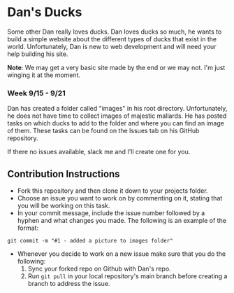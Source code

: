 # Dan's Ducks
Some other Dan really loves ducks. Dan loves ducks so much, he wants to build a simple website about the different types of ducks that exist in the world. Unfortunately, Dan is new to web development and will need your help building his site.

**Note**: We may get a very basic site made by the end or we may not. I'm just winging it at the moment.

### Week 9/15 - 9/21
Dan has created a folder called "images" in his root directory. Unfortunately, he does not have time to collect images of majestic mallards. He has posted tasks on which ducks to add to the folder and where you can find an image of them. These tasks can be found on the Issues tab on his GitHub repository.

If there no issues available, slack me and I'll create one for you.

## Contribution Instructions
- Fork this repository and then clone it down to your projects folder.
- Choose an issue you want to work on by commenting on it, stating that you will be working on this task.
- In your commit message, include the issue number followed by a hyphen and what changes you made. The following is an example of the format:

```git commit -m "#1 - added a picture to images folder"```

- Whenever you decide to work on a new issue make sure that you do the following:
    1. Sync your forked repo on Github with Dan's repo.
    2. Run ```git pull``` in your local repository's main branch before creating a branch to address the issue.

